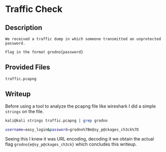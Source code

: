 # Traffic Check

## Description
```
We received a traffic dump in which someone transmitted an unprotected password.

Flag in the format grodno{password}
```

## Provided Files
`traffic.pcapng`

## Writeup

Before using a tool to analyze the pcapng file like wireshark I did a simple `strings` on the file. <br/>
```sh
kali@kali strings traffic.pcapng | grep grodno

username=easy_login&password=grodno%7Be@sy_p@ckages_ch3ck%7D  
```

Seeing this I knew it was URL encoding, decoding it we obtain the actual flag `grodno{e@sy_p@ckages_ch3ck}` which concludes this writeup. 